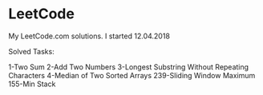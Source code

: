 # LeetCode
My LeetCode.com solutions. I started 12.04.2018

Solved Tasks:

1-Two Sum
2-Add Two Numbers
3-Longest Substring Without Repeating Characters
4-Median of Two Sorted Arrays
239-Sliding Window Maximum
155-Min Stack

